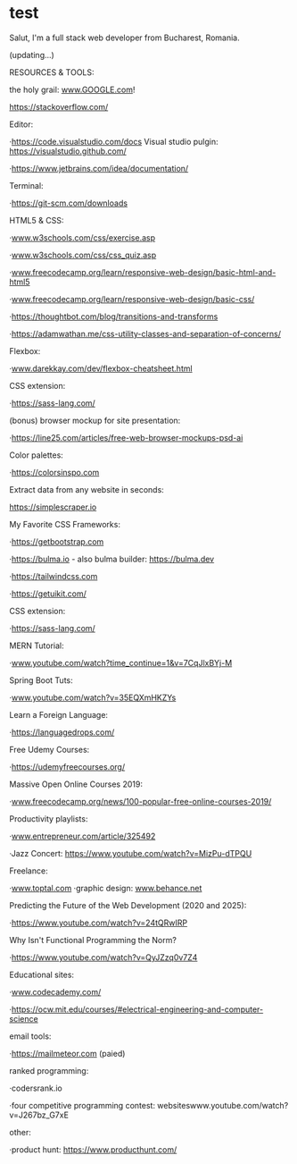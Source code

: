 # test
Salut, I'm a full stack web developer from Bucharest, Romania.

(updating...)

RESOURCES & TOOLS:

 the holy grail: www.GOOGLE.com!
 
 https://stackoverflow.com/
 
 Editor: 
 
 ·https://code.visualstudio.com/docs  Visual studio pulgin: https://visualstudio.github.com/
 
 ·https://www.jetbrains.com/idea/documentation/
 
 Terminal: 
 
 ·https://git-scm.com/downloads

 HTML5 & CSS:

 ·www.w3schools.com/css/exercise.asp
 
 ·www.w3schools.com/css/css_quiz.asp
 
 ·www.freecodecamp.org/learn/responsive-web-design/basic-html-and-html5
 
 ·www.freecodecamp.org/learn/responsive-web-design/basic-css/
 
 ·https://thoughtbot.com/blog/transitions-and-transforms
 
 ·https://adamwathan.me/css-utility-classes-and-separation-of-concerns/
 
 Flexbox:
 
 ·www.darekkay.com/dev/flexbox-cheatsheet.html
 
 CSS extension:
 
 ·https://sass-lang.com/
 
 (bonus) browser mockup for site presentation:
 
 ·https://line25.com/articles/free-web-browser-mockups-psd-ai
 
 Color palettes: 
 
 ·https://colorsinspo.com
 
 Extract data from any website in seconds:
 
 https://simplescraper.io
 
 My Favorite CSS Frameworks:
 
 ·https://getbootstrap.com
 
 ·https://bulma.io - also bulma builder: https://bulma.dev
 
 ·https://tailwindcss.com
 
 ·https://getuikit.com/
 
 CSS extension:
 
 ·https://sass-lang.com/
 
 MERN Tutorial:
 
 ·www.youtube.com/watch?time_continue=1&v=7CqJlxBYj-M
 
 Spring Boot Tuts:
 
 ·www.youtube.com/watch?v=35EQXmHKZYs
 
 Learn a Foreign Language:
 
 ·https://languagedrops.com/
 
 Free Udemy Courses:
 
 ·https://udemyfreecourses.org/
 
 Massive Open Online Courses 2019:
  
 ·www.freecodecamp.org/news/100-popular-free-online-courses-2019/
 
 Productivity playlists:
 
 ·www.entrepreneur.com/article/325492
 
 ·Jazz Concert: https://www.youtube.com/watch?v=MizPu-dTPQU
 
 Freelance:
 
 ·www.toptal.com
 ·graphic design: www.behance.net
 
 Predicting the Future of the Web Development (2020 and 2025):
 
 ·https://www.youtube.com/watch?v=24tQRwIRP
 
 Why Isn't Functional Programming the Norm?
 
 ·https://www.youtube.com/watch?v=QyJZzq0v7Z4
 
 Educational sites:
 
·www.codecademy.com/

·https://ocw.mit.edu/courses/#electrical-engineering-and-computer-science

email tools:

·https://mailmeteor.com (paied)

ranked programming:

·codersrank.io 

·four competitive programming contest: websiteswww.youtube.com/watch?v=J267bz_G7xE 

other: 

·product hunt: https://www.producthunt.com/


